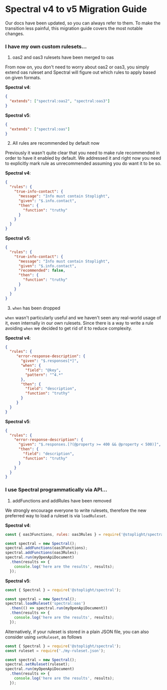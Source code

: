 # Spectral v4 to v5 Migration Guide

Our docs have been updated, so you can always refer to them. To make the transition less painful,
this migration guide covers the most notable changes.

### I have my own custom rulesets...

1. oas2 and oas3 rulesets have been merged to oas

From now on, you don't need to worry about oas2 or oas3, you simply extend oas ruleset and Spectral will figure out which rules to apply based on given formats.

**Spectral v4**:

```json
{
  "extends": ["spectral:oas2", "spectral:oas3"]
}
```

**Spectral v5**:

```json
{
  "extends": ["spectral:oas"]
}
```

2. All rules are recommended by default now

Previously it wasn't quite clear that you need to make rule recommended in order to have it enabled by default.
We addressed it and right now you need to explicitly mark rule as unrecommended assuming you do want it to be so.

**Spectral v4**:

```json
{
  "rules": {
    "true-info-contact": {
      "message": "Info must contain Stoplight",
      "given": "$.info.contact",
      "then": {
        "function": "truthy"
      }
    }
  }
}
```

**Spectral v5**:

```json
{
  "rules": {
    "true-info-contact": {
      "message": "Info must contain Stoplight",
      "given": "$.info.contact",
      "recommended": false,
      "then": {
        "function": "truthy"
      }
    }
  }
}
```

3. `when` has been dropped

`when` wasn't particularly useful and we haven't seen any real-world usage of it, even internally in our own rulesets.
Since there is a way to write a rule avoiding `when` we decided to get rid of it to reduce complexity.

**Spectral v4**:

```json
{
  "rules": {
     "error-response-description": {
       "given": "$.responses[*]",
       "when": {
         "field": "@key",
         "pattern": "^4.*"
       },
       "then": {
         "field": "description",
         "function": "truthy"
       }
     }
  }
}
```

**Spectral v5**:

```json
{
  "rules": {
    "error-response-description": {
      "given": "$.responses.[?(@property >= 400 && @property < 500)]",
      "then": {
        "field": "description",
        "function": "truthy"
      }
    }
  }
}
```

### I use Spectral programmatically via API...

1. addFunctions and addRules have been removed

We strongly encourage everyone to write rulesets, therefore the new preferred way to load a ruleset is via `loadRuleset`.

**Spectral v4**:

```js
const { oas3Functions, rules: oas3Rules } = require('@stoplight/spectral/dist/rulesets/oas3');

const spectral = new Spectral();
spectral.addFunctions(oas3Functions);
spectral.addFunctions(oas3Rules);
spectral.run(myOpenApiDocument)
  .then(results => {
    console.log('here are the results', results);
  });
```

**Spectral v5**:

```js
const { Spectral } = require('@stoplight/spectral');

const spectral = new Spectral();
spectral.loadRuleset('spectral:oas')
  .then(() => spectral.run(myOpenApiDocument))
  .then(results => {
    console.log('here are the results', results);
  });
```

Alternatively, if your ruleset is stored in a plain JSON file, you can also consider using `setRuleset`, as follows

```js
const { Spectral } = require('@stoplight/spectral');
const ruleset = require('./my-ruleset.json');

const spectral = new Spectral();
spectral.setRuleset(ruleset);
spectral.run(myOpenApiDocument)
  .then(results => {
    console.log('here are the results', results);
  });
```


